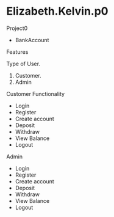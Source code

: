 # Elizabeth.Kelvin.p0
Project0 
 - BankAccount

Features


Type of User. 
1) Customer.
2) Admin


Customer Functionality


* Login
* Register
* Create account
* Deposit
* Withdraw
* View Balance
* Logout


Admin
  
* Login
* Register
* Create account
* Deposit
* Withdraw
* View Balance
* Logout
